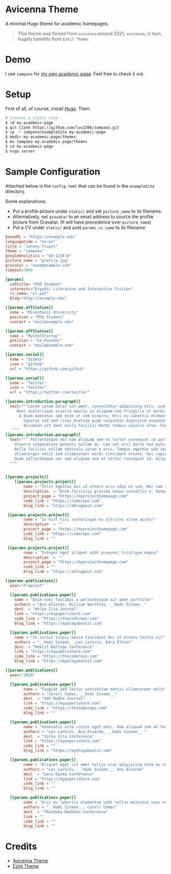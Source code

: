 # Avicenna Theme
A minimal Hugo theme for academic homepages.

> This theme was forked from `avicenna` around 2021; `avicenna`, in turn, hugely benefits from `Ezhil Theme`.

# Demo

I use `zampano` for [my own academic page](https://www.cse.chalmers.se/~lucad/). Feel free to check it out.

# Setup

First of all, of course, install [Hugo](https://gohugo.io). Then:

```bash
# creates a static site
$ cd my-academic-page
$ git clone https://github.com/lou1306/zampano.git
$ cp -r zampano/exampleSite my-academic-page
$ mkdir my-academic-page/themes
$ mv zampano my-academic-page/themes
$ cd my-academic-page
$ hugo server
```

# Sample Configuration

Attached below is the `config.toml` that can be found in the `exampleSite` directory.

Some explanations:

* Put a profile picture under `static/` and set `picture_name` to its filename.
* Alternatively, set `gravatar` to an email address to source the profile picture from Gravatar. (It will have precedence over `picture_name`)
* Put a CV under `static/` and aset `params.cv_name` to its filename


```toml
baseURL = "https://example.edu"
languageCode = "en-us"
title = "Johnny Truant"
theme = "zampano"
googleAnalytics = "UA-1234-6"
picture_name = "profile.jpg"
gravatar = "name@example.com"
timeout=3000

[params]
  subtitle= "PhD Student"
  interests="Ergodic Literature and Interactive Fiction"
  cv_name= "cv.pdf"
  blog="http://example.edu"

[[params.affilation]]
  name = "Miskatonic University"
  position = "PhD Student"
  contact = "mail@example.edu"

[[params.affilation]]
  name = "MyCoolStartup"
  position = "Co-Founder"
  contact = "mail@example.com"

[[params.social]]
  name = "GitHub"
  icon = "github"
  url = "https://github.com/github"

[[params.social]]
  name = "Twitter"
  icon = "twitter"
  url = "https://twitter.com/twitter"

[[params.introduction.paragraph]]
  text="""Lorem ipsum dolor sit amet, consectetur adipiscing elit, sed do eiusmod tempor incididunt ut labore et dolore magna aliqua.
	 Nunc scelerisque viverra mauris in aliquam sem fringilla ut morbi. Integer feugiat scelerisque varius morbi enim.
	  A diam maecenas sed enim ut sem viverra. Orci eu lobortis elementum nibh tellus.
		Egestas sed sed risus pretium quam vulputate dignissim suspendisse in.
		Accumsan sit amet nulla facilisi morbi tempus iaculis urna. Condimentum lacinia quis vel eros donec.
   """
[[params.introduction.paragraph]]
  text=""" Pellentesque nec nam aliquam sem et tortor consequat id porta.
	Viverra suspendisse potenti nullam ac. Leo vel orci porta non pulvinar neque laoreet.
	Nulla facilisi nullam vehicula ipsum a arcu. Tempus egestas sed sed risus pretium quam vulputate dignissim suspendisse.
	Ullamcorper velit sed ullamcorper morbi tincidunt ornare. Dui sapien eget mi proin sed libero.
	Quam pellentesque nec nam aliquam sem et tortor consequat id. Aliquet lectus proin nibh nisl.
  """


[[params.projects]]
	[[params.projects.project]]
		name = "Velit egestas dui id ornare arcu odio ut sem. Nec nam aliquam sem et tortor"
		description  = "Enim facilisis gravida neque convallis a. Suspendisse potenti nullam ac tortor vitae purus faucibus ornare suspendisse.Velit egestas dui id ornare arcu odio ut sem. Nec nam aliquam sem et tortor. In nisl nisi scelerisque eu ultrices vitae auctor."
		project_page = "https://myprojecthomepage.com"
		code_link = "https://coderepo.com"
		blog_link = "https://ablogpost.com"

 [[params.projects.project]]
		name = "In nisl nisi scelerisque eu ultrices vitae auctor"
		description  = ""
		project_page = "https://myprojecthomepage.com"
		code_link = "https://coderepo.com"
		blog_link = ""

 [[params.projects.project]]
		name = "Integer eget aliquet nibh praesent tristique magna"
		description  = ""
		project_page = "https://myprojecthomepage.com"
		code_link = ""
		blog_link = "https://ablogpost.com"

[[params.publications]]
  year="Preprint"

  [[params.publications.paper]]
    name = "Enim nunc faucibus a pellentesque sit amet porttitor"
    authors = "Ana Alvardo, William Worthley, __Hadi Sinaee__"
    dest  = "Helga Zita Journal"
    link = "https://mypaperishere.com"
    code_link = "https://thecoderepo.com"
    blog_link = "https://myblogaboutit.com"

  [[params.publications.paper]]
    name = "In cursus turpis massa tincidunt dui ut ornare lectus sit"
    authors = "__Hadi Sinaee__,Les Larkins, Edra Ethier"
    dest  = "Meklit Katlego Conference"
    link = "https://mypaperishere.com"
    code_link = "https://thecoderepo.com"
    blog_link = "https://myblogaboutit.com"

[[params.publications]]
  year="2019"

  [[params.publications.paper]]
		name = "Feugiat sed lectus vestibulum mattis ullamcorper velit sed"
		authors = "Caroll Comes, __Hadi Sinaee__"
		dest  = "Udo Madhu Journal"
		link = "https://mypaperishere.com"
		code_link = "https://thecoderepo.com"
		blog_link = ""

  [[params.publications.paper]]
		name = "Venenatis urna cursus eget nunc. Nam aliquam sem et tortor consequat id porta nibh venenatis"
		authors = "Les Larkins, Ana Alvardo, __Hadi Sinaee__ "
		dest  = "Zorka Vita Conference"
		link = "https://mypaperishere.com"
		code_link = ""
		blog_link = "https://myblogaboutit.com"

  [[params.publications.paper]]
		name = "Aliquet eget sit amet tellus cras adipiscing enim eu turpis"
		authors = "Les Larkins, __Hadi Sinaee__, Ana Alvardo"
		dest  = "Lena Randa Conference"
		link = "https://mypaperishere.com"
		code_link = ""
		blog_link = ""

  [[params.publications.paper]]
		name = "Orci eu lobortis elementum nibh tellus molestie nunc non blandit"
		authors = "__Hadi Sinaee__, Caroll Comes"
		dest  = "Thandeka Radhika Conference"
		link = ""
		code_link = ""
		blog_link = ""

```

# Credits
* [Avicenna Theme](https://github.com/vividvilla/ezhil)
* [Ezhil Theme](https://github.com/vividvilla/ezhil)

